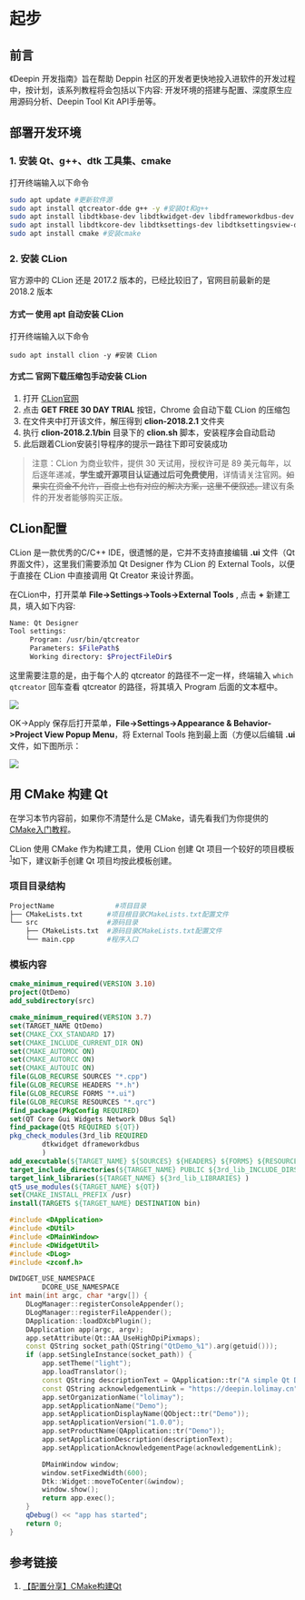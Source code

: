 # 起步

## 前言
《Deepin 开发指南》旨在帮助 Deppin 社区的开发者更快地投入进软件的开发过程中，按计划，该系列教程将会包括以下内容: 开发环境的搭建与配置、深度原生应用源码分析、Deepin Tool Kit API手册等。

## 部署开发环境
### 1. 安装 Qt、g++、dtk 工具集、cmake
打开终端输入以下命令
```sh
sudo apt update #更新软件源
sudo apt install qtcreator-dde g++ -y #安装Qt和g++
sudo apt install libdtkbase-dev libdtkwidget-dev libdframeworkdbus-dev -y #安装dtk工具集
sudo apt install libdtkcore-dev libdtksettings-dev libdtksettingsview-dev libdtkutil-dev libdtkwidget-dev libdtkwm-dev -y
sudo apt install cmake #安装cmake
```
### 2. 安装 CLion
官方源中的 CLion 还是 2017.2 版本的，已经比较旧了，官网目前最新的是 2018.2 版本
#### 方式一 使用 apt 自动安装 CLion
打开终端输入以下命令
````
sudo apt install clion -y #安装 CLion
````
#### 方式二 官网下载压缩包手动安装 CLion
1. 打开 [CLion官网](https://www.jetbrains.com/clion/)
2. 点击 **GET FREE 30 DAY TRIAL** 按钮，Chrome 会自动下载 CLion 的压缩包
3. 在文件夹中打开该文件，解压得到 **clion-2018.2.1** 文件夹
4. 执行 **clion-2018.2.1/bin** 目录下的 **clion.sh** 脚本，安装程序会自动启动
5. 此后跟着CLion安装引导程序的提示一路往下即可安装成功
> 注意：CLion 为商业软件，提供 30 天试用，授权许可是 89 美元每年，以后逐年递减，**学生或开源项目认证通过后可免费使用**，详情请关注官网。<s>如果实在资金不允许，百度上也有对应的解决方案，这里不便叙述。</s>建议有条件的开发者能够购买正版。

## CLion配置
CLion 是一款优秀的C/C++ IDE，很遗憾的是，它并不支持直接编辑 **.ui** 文件（Qt界面文件），这里我们需要添加 Qt Designer 作为 CLion 的 External Tools，以便于直接在 CLion 中直接调用 Qt Creator 来设计界面。

在CLion中，打开菜单 **File->Settings->Tools->External Tools** , 点击 **+** 新建工具，填入如下内容:
````bash
Name: Qt Designer
Tool settings:
     Program: /usr/bin/qtcreator
     Parameters: $FilePath$
     Working directory: $ProjectFileDir$ 
````
这里需要注意的是，由于每个人的 qtcreator 的路径不一定一样，终端输入 `which qtcreator` 回车查看 qtcreator 的路径，将其填入 Program 后面的文本框中。

<img src="http://images.lolimay.cn/18-8-17/41277023.jpg">

OK->Apply 保存后打开菜单，**File->Settings->Appearance & Behavior->Project View Popup Menu**，将 External Tools 拖到最上面（方便以后编辑 **.ui** 文件，如下图所示：

![](http://images.lolimay.cn/18-8-17/38622151.jpg)

## 用 CMake 构建 Qt
在学习本节内容前，如果你不清楚什么是 CMake，请先看我们为你提供的 [CMake入门教程]()。

CLion 使用 CMake 作为构建工具，使用 CLion 创建 Qt 项目一个较好的项目模板<sup><a href="#link1">1</a></sup>如下，建议新手创建 Qt 项目均按此模板创建。
### 项目目录结构
````bash
ProjectName               #项目目录
├── CMakeLists.txt      #项目根目录CMakeLists.txt配置文件
└── src                 #源码目录
    ├── CMakeLists.txt  #源码目录CMakeLists.txt配置文件
    └── main.cpp        #程序入口
````
### 模板内容
````cmake ProjectName/CMakeList.txt
cmake_minimum_required(VERSION 3.10)
project(QtDemo)
add_subdirectory(src)
````
````cmake ProjectName/src/CMakeLists.txt
cmake_minimum_required(VERSION 3.7)
set(TARGET_NAME QtDemo)
set(CMAKE_CXX_STANDARD 17)
set(CMAKE_INCLUDE_CURRENT_DIR ON)
set(CMAKE_AUTOMOC ON)
set(CMAKE_AUTORCC ON)
set(CMAKE_AUTOUIC ON)
file(GLOB_RECURSE SOURCES "*.cpp")
file(GLOB_RECURSE HEADERS "*.h")
file(GLOB_RECURSE FORMS "*.ui")
file(GLOB_RECURSE RESOURCES "*.qrc")
find_package(PkgConfig REQUIRED)
set(QT Core Gui Widgets Network DBus Sql)
find_package(Qt5 REQUIRED ${QT})
pkg_check_modules(3rd_lib REQUIRED
        dtkwidget dframeworkdbus
        )
add_executable(${TARGET_NAME} ${SOURCES} ${HEADERS} ${FORMS} ${RESOURCES})
target_include_directories(${TARGET_NAME} PUBLIC ${3rd_lib_INCLUDE_DIRS} )
target_link_libraries(${TARGET_NAME} ${3rd_lib_LIBRARIES} )
qt5_use_modules(${TARGET_NAME} ${QT})
set(CMAKE_INSTALL_PREFIX /usr)
install(TARGETS ${TARGET_NAME} DESTINATION bin)
````
````cpp ProjectName/src/main.cpp
#include <DApplication>
#include <DUtil>
#include <DMainWindow>
#include <DWidgetUtil>
#include <DLog>
#include <zconf.h>

DWIDGET_USE_NAMESPACE
        DCORE_USE_NAMESPACE
int main(int argc, char *argv[]) {
    DLogManager::registerConsoleAppender();
    DLogManager::registerFileAppender();
    DApplication::loadDXcbPlugin();
    DApplication app(argc, argv);
    app.setAttribute(Qt::AA_UseHighDpiPixmaps);
    const QString socket_path(QString("QtDemo_%1").arg(getuid()));
    if (app.setSingleInstance(socket_path)) {
        app.setTheme("light");
        app.loadTranslator();
        const QString descriptionText = QApplication::tr("A simple Qt Demo by CLion 2018.2 and CMake");
        const QString acknowledgementLink = "https://deepin.lolimay.cn";
        app.setOrganizationName("lolimay");
        app.setApplicationName("Demo");
        app.setApplicationDisplayName(QObject::tr("Demo"));
        app.setApplicationVersion("1.0.0");
        app.setProductName(QApplication::tr("Demo"));
        app.setApplicationDescription(descriptionText);
        app.setApplicationAcknowledgementPage(acknowledgementLink);

        DMainWindow window;
        window.setFixedWidth(600);
        Dtk::Widget::moveToCenter(&window);
        window.show();
        return app.exec();
    }
    qDebug() << "app has started";
    return 0;
}

````
## 参考链接
1. <a id="link1" href="https://blog.csdn.net/qq_32768743/article/details/80056316">【配置分享】CMake构建Qt</a>